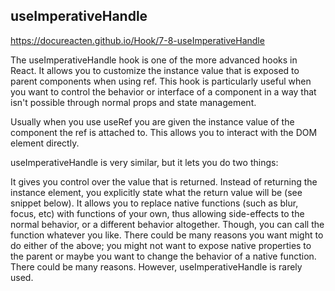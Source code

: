 ## useImperativeHandle

https://docureacten.github.io/Hook/7-8-useImperativeHandle


The useImperativeHandle hook is one of the more advanced hooks in React. It allows you to customize the instance value that is exposed to parent components when using ref. This hook is particularly useful when you want to control the behavior or interface of a component in a way that isn't possible through normal props and state management.


Usually when you use useRef you are given the instance value of the component the ref is attached to. This allows you to interact with the DOM element directly.

useImperativeHandle is very similar, but it lets you do two things:

It gives you control over the value that is returned. Instead of returning the instance element, you explicitly state what the return value will be (see snippet below).
It allows you to replace native functions (such as blur, focus, etc) with functions of your own, thus allowing side-effects to the normal behavior, or a different behavior altogether. Though, you can call the function whatever you like.
There could be many reasons you want might to do either of the above; you might not want to expose native properties to the parent or maybe you want to change the behavior of a native function. There could be many reasons. However, useImperativeHandle is rarely used.


